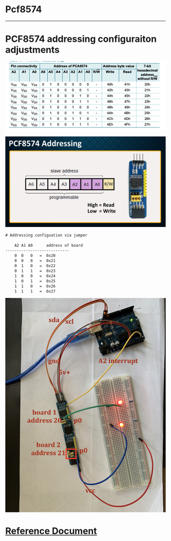 # Pcf8574

---

# PCF8574 addressing configuraiton adjustments

![img](https://github.com/adarshkumarsingh83/arduino/blob/master/APPLICATION/Pcf8574_chain_example/pca8574%20addressing%20configuration.png)

![img](https://github.com/adarshkumarsingh83/arduino/blob/master/APPLICATION/Pcf8574_chain_example/pcf.png)

```
# Addressing configuation via jumper 

	A2 A1 A0      address of board 
----------------------------	
	0  0   0   =  0x20
	0  0   0   =  0x21
    0  1   0   =  0x22
    0  1   1   =  0x23
    1  0   0   =  0x24
    1  0   1   =  0x25
    1  1   0   =  0x26
    1  1   1   =  0x27
```

![img](https://github.com/adarshkumarsingh83/arduino/blob/master/APPLICATION/Pcf8574_chain_example/poc.jpg)


# [Reference Document ](https://github.com/adarshkumarsingh83/arduino/blob/master/APPLICATION/Pcf8574_chain_example/PCA8574_PCA8574A.pdf)
